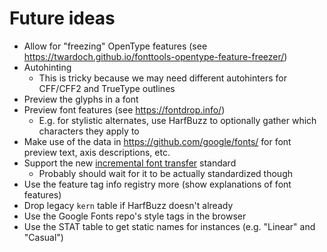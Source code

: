 # Future ideas

- Allow for "freezing" OpenType features (see https://twardoch.github.io/fonttools-opentype-feature-freezer/)
- Autohinting
  - This is tricky because we may need different autohinters for CFF/CFF2 and TrueType outlines
- Preview the glyphs in a font
- Preview font features (see https://fontdrop.info/)
  - E.g. for stylistic alternates, use HarfBuzz to optionally gather which characters they apply to
- Make use of the data in https://github.com/google/fonts/ for font preview text, axis descriptions, etc.
- Support the new [incremental font transfer](https://w3c.github.io/IFT/Overview.html) standard
  - Probably should wait for it to be actually standardized though
- Use the feature tag info registry more (show explanations of font features)
- Drop legacy `kern` table if HarfBuzz doesn't already
- Use the Google Fonts repo's style tags in the browser
- Use the STAT table to get static names for instances (e.g. "Linear" and "Casual")
